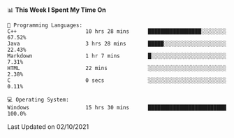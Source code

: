 
<!--START_SECTION:waka-->
📊 **This Week I Spent My Time On** 

```text
💬 Programming Languages: 
C++                      10 hrs 28 mins      █████████████████░░░░░░░░   67.52% 
Java                     3 hrs 28 mins       █████░░░░░░░░░░░░░░░░░░░░   22.43% 
Markdown                 1 hr 7 mins         █░░░░░░░░░░░░░░░░░░░░░░░░   7.31% 
HTML                     22 mins             ░░░░░░░░░░░░░░░░░░░░░░░░░   2.38% 
C                        0 secs              ░░░░░░░░░░░░░░░░░░░░░░░░░   0.11%

💻 Operating System: 
Windows                  15 hrs 30 mins      █████████████████████████   100.0%

```


 Last Updated on 02/10/2021
<!--END_SECTION:waka-->
